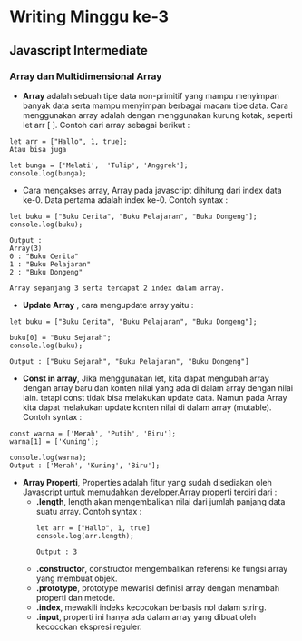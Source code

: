 # **Writing Minggu ke-3**

## **Javascript Intermediate**

### **Array dan Multidimensional Array**
- **Array** adalah sebuah tipe data non-primitif yang mampu menyimpan banyak data serta mampu menyimpan berbagai macam tipe data. Cara menggunakan array adalah dengan menggunakan kurung kotak, seperti let arr [ ]. Contoh dari array sebagai berikut :
```
let arr = ["Hallo", 1, true];
Atau bisa juga

let bunga = ['Melati',  'Tulip', 'Anggrek'];
console.log(bunga);
```
- Cara mengakses array, Array pada javascript dihitung dari index data ke-0. Data pertama adalah index ke-0. Contoh syntax :
```
let buku = ["Buku Cerita", "Buku Pelajaran", "Buku Dongeng"];
console.log(buku);

Output :
Array(3)
0 : "Buku Cerita"
1 : "Buku Pelajaran"
2 : "Buku Dongeng"

Array sepanjang 3 serta terdapat 2 index dalam array.
```
- **Update Array** , cara mengupdate array yaitu :
```
let buku = ["Buku Cerita", "Buku Pelajaran", "Buku Dongeng"];

buku[0] = "Buku Sejarah";
console.log(buku);

Output : ["Buku Sejarah", "Buku Pelajaran", "Buku Dongeng"]
```
- **Const in array**, Jika menggunakan let, kita dapat mengubah array dengan array baru dan konten nilai yang ada di dalam array dengan nilai lain. tetapi const tidak bisa melakukan update data. Namun pada Array kita dapat melakukan update konten nilai di dalam array (mutable). Contoh syntax :
```
const warna = ['Merah', 'Putih', 'Biru'];
warna[1] = ['Kuning'];
 
console.log(warna);
Output : ['Merah', 'Kuning', 'Biru'];
```
- **Array Properti**, Properties adalah fitur yang sudah disediakan oleh Javascript untuk memudahkan developer.Array properti terdiri dari :
  - **.length**, length akan mengembalikan nilai dari jumlah panjang data suatu array. Contoh syntax :
    ```
    let arr = ["Hallo", 1, true]
    console.log(arr.length);
    
    Output : 3
    ```
  - **.constructor**, constructor mengembalikan referensi ke fungsi array yang membuat objek.
  - **.prototype**, prototype mewarisi definisi array dengan menambah properti dan metode.
  - **.index**, mewakili indeks kecocokan berbasis nol dalam string.
  - **.input**, properti ini hanya ada dalam array yang dibuat oleh kecocokan ekspresi reguler.
